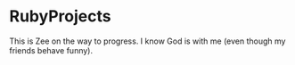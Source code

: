 # RubyProjects
This is Zee on the way to progress. I know God is with me (even though my friends behave funny).
